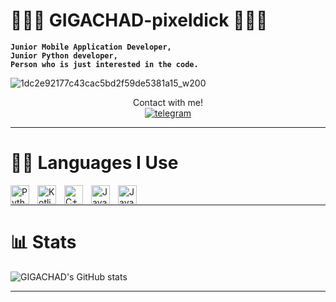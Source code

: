 # 🎨🧩💸 GIGACHAD-pixeldick 💸🧩🎨

**`Junior Mobile Application Developer,`<br>
`Junior Python developer,`<br>
`Person who is just interested in the code.`**

![1dc2e92177c43cac5bd2f59de5381a15_w200](https://user-images.githubusercontent.com/115863181/222124901-5192d740-ff13-4694-ac25-5190a6e9ce64.gif)

 <p align="center">
 Contact with me!<br>
      <a href="https://t.me/punk_rock_freedom">
         <img alt="telegram" title="Contact with me!" src="https://custom-icon-badges.demolab.com/youtube/channel/subscribers/UC2WHjPDvbE6O328n17ZGcfg?color=0082BE&label=TELEGRAM&logo=2504941-min&style=for-the-badge&labelColor=0082BE"/></a> 
   </p>
   
---

# 👨‍💻 Languages I Use

<img align="left" alt="Python" width="30px" style="padding-right:10px;" src="https://cdn.jsdelivr.net/gh/devicons/devicon/icons/python/python-original.svg" />
<img align="left" alt="Kotlin" width="30px" style="padding-right:10px" src="https://cdn.jsdelivr.net/gh/devicons/devicon/icons/kotlin/kotlin-original.svg" />
<img align="left" alt="C++" width="30px" style="padding-right:10px;" src="https://cdn.jsdelivr.net/gh/devicons/devicon/icons/cplusplus/cplusplus-original.svg" />
<img align="left" alt="Java" width="30px" style="padding-right:10px;" src="https://cdn.jsdelivr.net/gh/devicons/devicon/icons/java/java-original.svg"/>
<img align="left" alt="JavaScript" width="30px" style="padding-right:10px;" src="https://cdn.jsdelivr.net/gh/devicons/devicon/icons/javascript/javascript-plain.svg" />
<br />

---

# 📊 Stats
![GIGACHAD's GitHub stats](https://github-readme-stats.vercel.app/api?username=GIGACHAD-pixeldick&show_icons=true&theme=midnight-purple)

---

